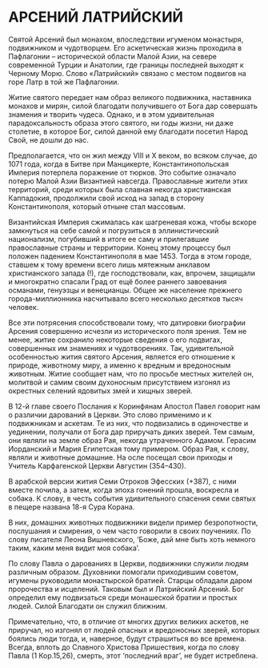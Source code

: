 # АРСЕНИЙ ЛАТРИЙСКИЙ

Святой Арсений был монахом, впоследствии игуменом монастыря, подвижником и чудотворцем. Его аскетическая жизнь проходила в Пафлагонии – исторической области Малой Азии, на севере современной Турции и Анатолии, где границы последней выходят к Черному Морю. Слово «Латрийский» связано с местом подвигов на горе Латр в той же Пафлагонии.&#x20;

Житие святого передает нам образ великого подвижника, наставника монахов и мирян, силой благодати получившего от Бога дар совершать знамения и творить чудеса. Однако, и в этом удивительная парадоксальность образа этого святого, ни годы жизни, ни даже столетие, в которое Бог, силой данной ему благодати посетил Народ Свой, не дошли до нас.

Предполагается, что он жил между VIII и X веком, во всяком случае, до 1071 года, когда в Битве при Манцикерте, Константинопольская Империя потерпела поражение от тюрков. Это событие означало потерю Малой Азии Византией навсегда. Православные жители этих территорий, среди которых была славная некогда христианская Каппадокия, продолжили свой исход на запад в сторону Константинополя, который отныне стал массовым.&#x20;

Византийская Империя сжималась как шагреневая кожа, чтобы вскоре замкнуться на себе самой и погрузиться в эллинистический национализм, погубивший в итоге ее саму и прилегавшие православные страны и территории. Конец этому процессу был положен падением Константинополя в мае 1453. Тогда в этом городе, ставшем к тому времени всего лишь мятежным анклавом христианского запада (!), где господствовали, как, впрочем, защищали и многократно спасали Град от ещё более раннего завоевания османами, генуэзцы и венецианцы. Общее же население прежнего города-миллионника насчитывало всего несколько десятков тысяч человек.&#x20;

Все эти потрясения способствовали тому, что датировки биографии Арсения совершенно исчезли из исторического поля зрения. Тем не менее, житие сохранило некоторые сведения о его подвигах, совершенных им знамениях и чудотворениях. Так, удивительной особенностью жития святого Арсения, является его отношение к природе, животному миру, а именно к вредным и вредоносным животным. Житие сообщает нам, что по просьбе местных жителей он, молитвой и самим своим духоносным присутствием изгонял из окрестных селений ядовитых змей и хищных зверей.&#x20;

В 12-й главе своего Послания к Коринфянам Апостол Павел говорит нам о различии дарований в Церкви. Это слово применимо и к подвижникам и аскетам. Те из них, что подвизались в одиночестве и уединении, получали от Бога дар приручать диких зверей. Тем самым, они являли на земле образ Рая, некогда утраченного Адамом. Герасим Иорданский и Мария Египетская тому примером. Образ Рая, к слову, являли и животные домашние. На осле посещал свои приходы и Учитель Карфагенской Церкви Августин (354–430).

В арабской версии жития Семи Отроков Эфесских (+387), с ними вместе почила, а затем, когда эпоха гонений прошла, воскресла и собака. К слову, в честь события удивительного спасения семи святых в пещере названа 18-я Сура Корана.&#x20;

В них, домашних животных подвижники видели пример безропотности, послушания и смирения, о чем часто говорили в своих поучениях.  По слову писателя Леона Вишневского, ‘Боже, дай мне быть хоть немного таким, каким меня видит моя собака’.&#x20;

По слову Павла о дарованиях в Церкви, подвижники служили людям различным образом. Духовники помогали приходившим советом, игумены руководили монастырской братией. Старцы обладали даром пророчества и исцелений. Таковым был и Латрийский Арсений. Бог определил ему подвизаться среди монашеской братии и простых людей. Силой Благодати он служил ближним.&#x20;

Примечательно, что, в отличие от многих других великих аскетов, не приручал, но изгонял от людей опасных и вредоносных зверей, которых боялись люди тогда, и, наверное, будут страшиться во все времена. Всегда, вплоть до Славного Христова Пришествия, когда по слову Павла (1 Кор.15,26), смерть, этот ‘последний враг’, не будет истреблена.
